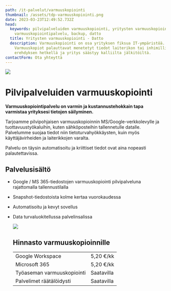 ```yaml
---
path: /it-palvelut/varmuuskopiointi
thumbnail: /assets/tdp-varmuuskopiointi.png
date: 2023-03-23T12:49:52.732Z
head:
  keywords: pilvipalveluiden varmuuskopiointi, yritysten varmuuskopiointi,
    varmuuskopiointipalvelu, backup, datto
  title: Yritysten varmuuskopiointi - Datto
  description: Varmuuskopiointi on osa yrityksen fiksua IT-ympäristöä.
    Varmuuskopiot palauttavat menetetyt tiedot laiterikon tai inhimillisen
    erehdyksen hetkellä ja yritys säästyy kalliilta jälkitöiltä.
contactForm: Ota yhteyttä
---
```

![](/assets/tdp-varmuuskopiointi.png)

# Pilvipalveluiden varmuuskopiointi

**Varmuuskopiointipalvelu on varmin ja kustannustehokkain tapa varmistaa yrityksesi tietojen säilyminen.**

Tarjoamme pilvipohjaisen varmuuskopioinnin MS/Google-verkkolevylle ja tuottavuustyökaluihin, kuten sähköposteihin tallennetulle datalle. Palvelumme suojaa tiedot niin tietoturvahyökkäysten, kuin myös käyttäjävirheiden ja laiterikkojen varalta.

Palvelu on täysin automatisoitu ja kriittiset tiedot ovat aina nopeasti palautettavissa.

## Palvelusisältö

* Google / MS 365-tiedostojen varmuuskopiointi pilvipalveluna rajattomalla tallennustilalla
* Snapshot-tiedostoista kolme kertaa vuorokaudessa
* Automatisoitu ja kevyt sovellus
* Data turvaluokitellussa palvelinsalissa


  <HeroBlock bgColor="brand" imageAlign="right">

  <div className="HeroBlockImage">

  ![](/assets/tdp-hinnasto.jpg)

  </div>

  <div className="HeroBlockContent">

  ## H﻿innasto varmuuskopioinnille

  |                              |             |
  | ---------------------------- | ----------- |
  | Google Workspace             | 5,20 €/kk   |
  | ﻿Microsoft 365                | 5,20 €/kk   |
  | Työaseman varmuuskopiointi   | S﻿aatavilla  |
  | Palvelimet räätälöidysti     | S﻿aatavilla  | 
  

  </div>

  </HeroBlock>